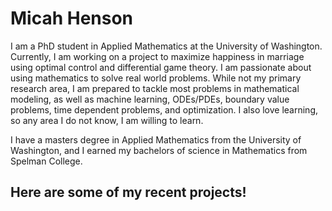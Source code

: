 # Micah Henson

I am a PhD student in Applied Mathematics at the University of Washington. Currently, I am working on a project to maximize happiness in marriage using optimal control and differential game theory. I am passionate about using mathematics to solve real world problems. While not my primary research area, I am prepared to tackle most problems in mathematical modeling, as well as machine learning, ODEs/PDEs, boundary value problems, time dependent problems, and optimization. I also love learning, so any area I do not know, I am willing to learn.

I have a masters degree in Applied Mathematics from the University of Washington, and I earned my bachelors of science in Mathematics from Spelman College. 

## Here are some of my recent projects!

